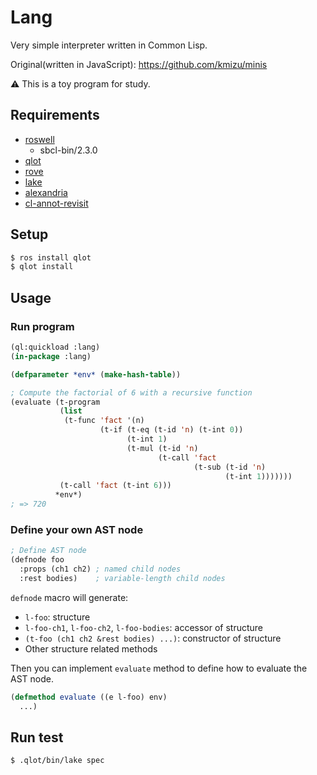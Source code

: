 # Lang

Very simple interpreter written in Common Lisp.

Original(written in JavaScript): https://github.com/kmizu/minis

⚠️ This is a toy program for study.

## Requirements

- [roswell](https://github.com/roswell/roswell)
  - sbcl-bin/2.3.0
- [qlot](https://github.com/fukamachi/qlot)
- [rove](https://github.com/fukamachi/rove)
- [lake](https://github.com/takagi/lake)
- [alexandria](https://gitlab.common-lisp.net/alexandria/alexandria.git)
- [cl-annot-revisit](https://github.com/y2q-actionman/cl-annot-revisit)

## Setup

```zsh
$ ros install qlot
$ qlot install
```

## Usage

### Run program

```lisp
(ql:quickload :lang)
(in-package :lang)

(defparameter *env* (make-hash-table))

; Compute the factorial of 6 with a recursive function
(evaluate (t-program
           (list
            (t-func 'fact '(n)
                    (t-if (t-eq (t-id 'n) (t-int 0))
                          (t-int 1)
                          (t-mul (t-id 'n)
                                 (t-call 'fact
                                         (t-sub (t-id 'n)
                                                (t-int 1)))))))
           (t-call 'fact (t-int 6)))
          *env*)
; => 720
```

### Define your own AST node

```lisp
; Define AST node
(defnode foo
  :props (ch1 ch2) ; named child nodes
  :rest bodies)    ; variable-length child nodes
```
`defnode` macro will generate:
- `l-foo`: structure
- `l-foo-ch1`, `l-foo-ch2`, `l-foo-bodies`: accessor of structure
- `(t-foo (ch1 ch2 &rest bodies) ...)`: constructor of structure
- Other structure related methods

Then you can implement `evaluate` method to define how to evaluate the AST node.

```lisp
(defmethod evaluate ((e l-foo) env)
  ...)
```

## Run test

```zsh
$ .qlot/bin/lake spec
```
